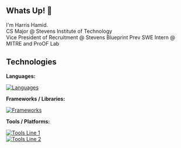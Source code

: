 ## Whats Up! 👋

I'm Harris Hamid.<br>
CS Major @ Stevens Institute of Technology<br>
Vice President of Recruitment @ Stevens Blueprint
Prev SWE Intern @ MITRE and ProOF Lab<br>
<!--
**HarrisHamid/HarrisHamid** is a ✨ _special_ ✨ repository because its `README.md` (this file) appears on your GitHub profile.
-->

## Technologies

**Languages:** 

[![Languages](https://skillicons.dev/icons?i=java,python,js,cpp,c)](https://skillicons.dev)

**Frameworks / Libraries:**

[![Frameworks](https://skillicons.dev/icons?i=flask,react,bootstrap,express,nextjs)](https://skillicons.dev)

**Tools / Platforms:**

[![Tools Line 1](https://skillicons.dev/icons?i=vscode,eclipse,git,nodejs,postman)](https://skillicons.dev)  
[![Tools Line 2](https://skillicons.dev/icons?i=firebase,supabase,mongodb,ubuntu)](https://skillicons.dev)

